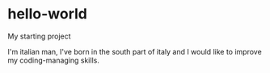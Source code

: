 # hello-world
My starting project

I'm italian man, I've born in the south part of italy and I would like to improve my coding-managing skills.
